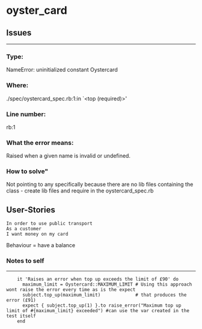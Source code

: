 # oyster_card

## Issues
----

### Type:
NameError:
  uninitialized constant Oystercard

### Where:
./spec/oystercard_spec.rb:1:in `<top (required)>' 

### Line number:
rb:1

### What the error means:
Raised when a given name is invalid or undefined.

### How to solve"
Not pointing to any specifically because there are no lib files containing the class - create
lib files and require in the oystercard_spec.rb


## User-Stories
```
In order to use public transport
As a customer
I want money on my card
```
Behaviour = have a balance

### Notes to self
-----
```
    it 'Raises an error when top up exceeds the limit of £90' do
      maximum_limit = Oystercard::MAXIMUM_LIMIT # Using this approach wont raise the error every time as is the expect
      subject.top_up(maximum_limit)             # that produces the error (£91)
      expect { subject.top_up(1) }.to raise_error("Maximum top up limit of #{maximum_limit} exceeded") #can use the var created in the test itself
    end
```

